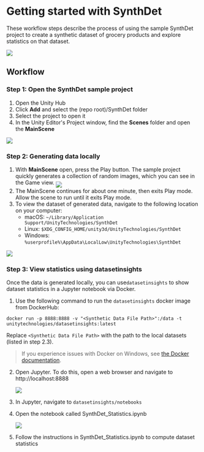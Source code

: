 # Getting started with SynthDet

These workflow steps describe the process of using the sample SynthDet project to create a synthetic dataset of grocery products and explore statistics on that dataset. 

<img src="images/Synthetic Data pipeline-SynthDet local.png" align="middle"/>

## Workflow

### Step 1: Open the SynthDet sample project

1. Open the Unity Hub
2. Click **Add** and select the (repo root)/SynthDet folder
3. Select the project to open it
4. In the Unity Editor's Project window, find the **Scenes** folder and open the **MainScene** 

<img src="images/MainScene.PNG" align="middle"/>

### Step 2: Generating data locally 
1. With **MainScene** open, press the Play button. The sample project quickly generates a collection of random images, which you can see in the Game view. 
    <img src="images/PlayBttn.PNG" align="middle"/>
2. The MainScene continues for about one minute, then exits Play mode. Allow the scene to run until it exits Play mode.
3. To view the dataset of generated data, navigate to the following location on your computer:
    - macOS: `~/Library/Application Support/UnityTechnologies/SynthDet`
    - Linux: `$XDG_CONFIG_HOME/unity3d/UnityTechnologies/SynthDet`
    - Windows: `%userprofile%\AppData\LocalLow\UnityTechnologies\SynthDet`

<img src="images/dataset.png" align="middle"/>

### Step 3: View statistics using datasetinsights
Once the data is generated locally, you can use`datasetinsights`  to show dataset statistics in a Jupyter notebook via Docker.

1. Use the following command to run the `datasetinsights` docker image from DockerHub:

```docker run -p 8888:8888 -v "<Synthetic Data File Path>":/data -t unitytechnologies/datasetinsights:latest```

Replace `<Synthetic Data File Path>` with the path to the local datasets (listed in step 2.3).

> If you experience issues with Docker on Windows, see [the Docker documentation](Docker.md).

2. Open Jupyter. To do this, open a web browser and navigate to http://localhost:8888
   
    <img src="images/jupyterFolder.PNG" align="middle"/>

3. In Jupyter, navigate to `datasetinsights/notebooks` 
4. Open the notebook called SynthDet_Statistics.ipynb

    <img src="images/theaNotebook.PNG" align="middle"/>

5. Follow the instructions in SynthDet_Statistics.ipynb to compute dataset statistics
